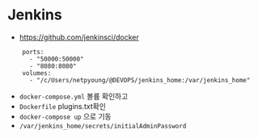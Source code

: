 Jenkins
=======

* https://github.com/jenkinsci/docker

```
    ports:
      - "50000:50000"
      - "8080:8080"
    volumes:
      - "/c/Users/netpyoung/@DEVOPS/jenkins_home:/var/jenkins_home"
```

- `docker-compose.yml` 볼륨 확인하고
- `Dockerfile` plugins.txt확인
- `docker-compose up` 으로 기동
- `/var/jenkins_home/secrets/initialAdminPassword`
